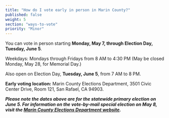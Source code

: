 ```yaml
---
title: "How do I vote early in person in Marin County?"
published: false
weight: 5
section: "ways-to-vote"
priority: "Minor"
---
```


You can vote in person starting **Monday, May 7, through Election Day, Tuesday, June 5**.  

Weekdays: Mondays through Fridays from 8 AM to 4:30 PM (May be closed Monday, May 28, for Memorial Day.)  

Also open on Election Day, **Tuesday, June 5**, from 7 AM to 8 PM.   

**Early voting location:** Marin County Elections Department, 3501 Civic Center Drive, Room 121, San Rafael, CA 94903.  

**_Please note the dates above are for the statewide primary election on June 5. For information on the vote-by-mail special election on May 8, visit the [Marin County Elections Department website](https://www.marincounty.org/depts/rv/election-info/election-schedule)._**
 
